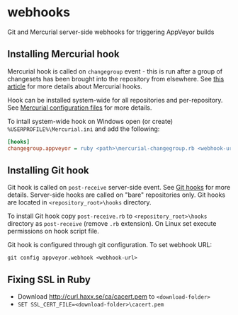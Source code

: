 webhooks
========

Git and Mercurial server-side webhooks for triggering AppVeyor builds

## Installing Mercurial hook

Mercurial hook is called on `changegroup` event - this is run after a group of changesets has been brought into the repository from elsewhere. See [this article](http://hgbook.red-bean.com/read/handling-repository-events-with-hooks.html) for more details about Mercurial hooks.

Hook can be installed system-wide for all repositories and per-repository. See [Mercurial configuration files](http://www.selenic.com/mercurial/hgrc.5.html) for more details.

To intall system-wide hook on Windows open (or create) `%USERPROFILE%\Mercurial.ini` and add the following:

```ini
[hooks]
changegroup.appveyor = ruby <path>\mercurial-changegroup.rb <webhook-url>
```

## Installing Git hook

Git hook is called on `post-receive` server-side event. See [Git hooks](http://git-scm.com/book/en/v2/Customizing-Git-Git-Hooks) for more details. Server-side hooks are called on "bare" repositories only. Git hooks are located in `<repository_root>\hooks` directory.

To install Git hook copy `post-receive.rb` to `<repository_root>\hooks` directory as `post-receive` (remove `.rb` extension). On Linux set execute permissions on hook script file.

Git hook is configured through git configuration. To set webhook URL:

    git config appveyor.webhook <webhook-url>



## Fixing SSL in Ruby
- Download http://curl.haxx.se/ca/cacert.pem to `<download-folder>`
- `SET SSL_CERT_FILE=<download-folder>\cacert.pem`
